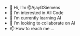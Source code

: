 - 👋 Hi, I’m @AjayGSiemens
- 👀 I’m interested in All Code
- 🌱 I’m currently learning AI
- 💞️ I’m looking to collaborate on AI
- 📫 How to reach me ...

<!---
AjayGSiemens/AjayGSiemens is a ✨ special ✨ repository because its `README.md` (this file) appears on your GitHub profile.
You can click the Preview link to take a look at your changes.
--->
